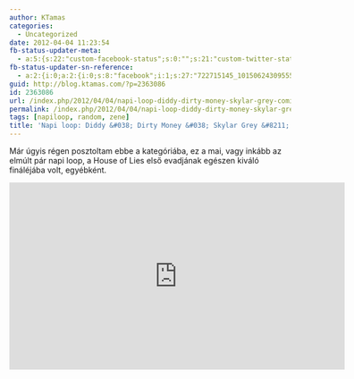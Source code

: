 ```yaml
---
author: KTamas
categories:
  - Uncategorized
date: 2012-04-04 11:23:54
fb-status-updater-meta:
  - a:5:{s:22:"custom-facebook-status";s:0:"";s:21:"custom-twitter-status";s:0:"";s:7:"fb-push";s:1:"1";s:7:"tw-push";s:1:"1";s:4:"push";s:1:"1";}
fb-status-updater-sn-reference:
  - a:2:{i:0;a:2:{i:0;s:8:"facebook";i:1;s:27:"722715145_10150624309555146";}i:1;a:2:{i:0;s:7:"twitter";i:1;s:19:"1.8747055545949E+17";}}
guid: http://blog.ktamas.com/?p=2363086
id: 2363086
url: /index.php/2012/04/04/napi-loop-diddy-dirty-money-skylar-grey-coming-home/
permalink: /index.php/2012/04/04/napi-loop-diddy-dirty-money-skylar-grey-coming-home/
tags: [napiloop, random, zene]
title: 'Napi loop: Diddy &#038; Dirty Money &#038; Skylar Grey &#8211; Coming Home'
---
```


Már úgyis régen posztoltam ebbe a kategóriába, ez a mai, vagy inkább az elmúlt pár napi loop, a House of Lies első evadjának egészen kiváló fináléjába volt, egyébként.

<iframe width="600" height="335" src="http://www.youtube.com/embed/k-ImCpNqbJw" frameborder="0" allowfullscreen=""></iframe>
